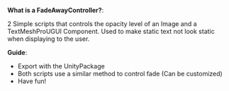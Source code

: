 **What is a FadeAwayController?**:

2 Simple scripts that controls the opacity level of an Image and a TextMeshProUGUI Component. Used to make static text
not look static when displaying to the user.

**Guide**:
- Export with the UnityPackage
- Both scripts use a similar method to control fade (Can be customized)
- Have fun!
